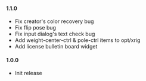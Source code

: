 #### 1.1.0
- Fix creator's color recovery bug 
- Fix flip pose bug
- Fix input dialog's text check bug
- Add weight-center-ctrl & pole-ctrl items to opt/xrig
- Add license bulletin board widget

#### 1.0.0
- Init release
